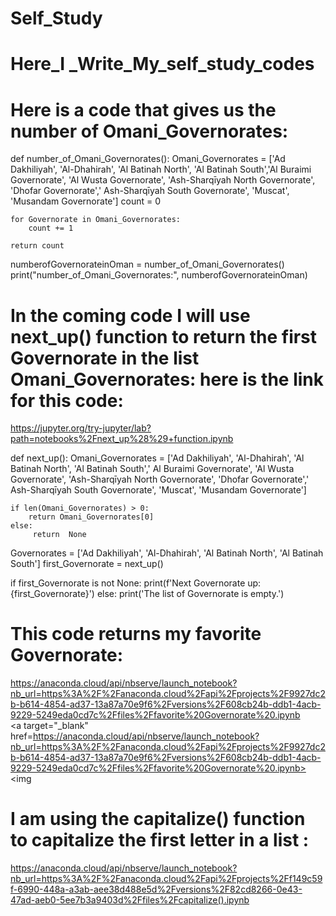 # Self_Study
# Here_I _Write_My_self_study_codes
# Here is a code that gives us the number of  Omani_Governorates:

def number_of_Omani_Governorates():
    Omani_Governorates = ['Ad Dakhiliyah', 'Al-Dhahirah', 'Al Batinah North', 'Al Batinah South','Al Buraimi Governorate', 'Al Wusta Governorate', 'Ash-Sharqīyah North Governorate', 'Dhofar Governorate',' Ash-Sharqīyah South Governorate', 'Muscat', 'Musandam Governorate']
    count = 0
    
    for Governorate in Omani_Governorates:
        count += 1
    
    return count
    
numberofGovernorateinOman = number_of_Omani_Governorates()
print("number_of_Omani_Governorates:", numberofGovernorateinOman)


# In the coming code I will use next_up() function to return the first Governorate in the list Omani_Governorates: here is the link for this code:

https://jupyter.org/try-jupyter/lab?path=notebooks%2Fnext_up%28%29+function.ipynb 

def next_up():
    Omani_Governorates = ['Ad Dakhiliyah', 'Al-Dhahirah', 'Al Batinah North', 'Al Batinah South',' Al Buraimi Governorate', 'Al Wusta Governorate', 'Ash-Sharqīyah North Governorate', 'Dhofar Governorate',' Ash-Sharqīyah South Governorate', 'Muscat', 'Musandam Governorate']
        
    if len(Omani_Governorates) > 0:
        return Omani_Governorates[0]
    else:
         return  None 
         
Governorates = ['Ad Dakhiliyah', 'Al-Dhahirah', 'Al Batinah North', 'Al Batinah South'] 
first_Governorate = next_up()

if first_Governorate is not None:
    print(f'Next Governorate up: {first_Governorate}')
else:
    print('The list of Governorate is empty.')



# This code returns my favorite Governorate:
https://anaconda.cloud/api/nbserve/launch_notebook?nb_url=https%3A%2F%2Fanaconda.cloud%2Fapi%2Fprojects%2F9927dc2b-b614-4854-ad37-13a87a70e9f6%2Fversions%2F608cb24b-ddb1-4acb-9229-5249eda0cd7c%2Ffiles%2Ffavorite%20Governorate%20.ipynb      
<a target="_blank" href=https://anaconda.cloud/api/nbserve/launch_notebook?nb_url=https%3A%2F%2Fanaconda.cloud%2Fapi%2Fprojects%2F9927dc2b-b614-4854-ad37-13a87a70e9f6%2Fversions%2F608cb24b-ddb1-4acb-9229-5249eda0cd7c%2Ffiles%2Ffavorite%20Governorate%20.ipynb><img 




 # I am using the capitalize() function to capitalize the first letter in a list :
https://anaconda.cloud/api/nbserve/launch_notebook?nb_url=https%3A%2F%2Fanaconda.cloud%2Fapi%2Fprojects%2Ff149c59f-6990-448a-a3ab-aee38d488e5d%2Fversions%2F82cd8266-0e43-47ad-aeb0-5ee7b3a9403d%2Ffiles%2Fcapitalize().ipynb 
